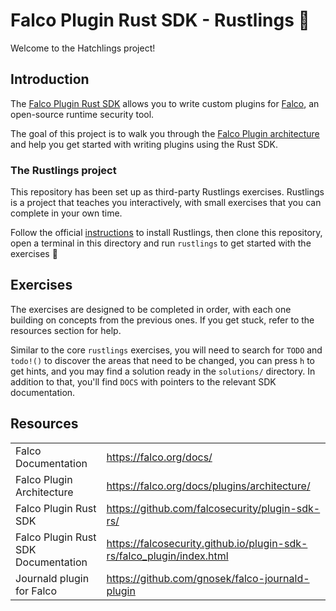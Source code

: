 # Falco Plugin Rust SDK - Rustlings 🦀

Welcome to the Hatchlings project!

## Introduction

The [Falco Plugin Rust SDK](https://github.com/falcosecurity/plugin-sdk-rs/) allows you to write custom plugins for [Falco](https://falco.org/), an open-source runtime security tool.

The goal of this project is to walk you through the [Falco Plugin architecture](https://falco.org/docs/plugins/architecture/) and help you get started with writing plugins using the Rust SDK.

### The Rustlings project

This repository has been set up as third-party Rustlings exercises.
Rustlings is a project that teaches you interactively, with small exercises that you can complete in your own time.

Follow the official [instructions](https://github.com/rust-lang/rustlings) to install Rustlings, then clone this repository, open a terminal in this directory and run `rustlings` to get started with the exercises 🚀

## Exercises

The exercises are designed to be completed in order, with each one building on concepts from the previous ones. If you get stuck, refer to the resources section for help.

Similar to the core `rustlings` exercises, you will need to search for `TODO` and `todo!()` to discover the areas that need to be changed,
you can press `h` to get hints, and you may find a solution ready in the `solutions/` directory.
In addition to that, you'll find `DOCS` with pointers to the relevant SDK documentation.

## Resources
|                                     |                                                                       |
| ----------------------------------- | --------------------------------------------------------------------- |
| Falco Documentation                 | https://falco.org/docs/                                               |
| Falco Plugin Architecture           | https://falco.org/docs/plugins/architecture/                          |
| Falco Plugin Rust SDK               | https://github.com/falcosecurity/plugin-sdk-rs/                       |
| Falco Plugin Rust SDK Documentation | https://falcosecurity.github.io/plugin-sdk-rs/falco_plugin/index.html |
| Journald plugin for Falco           | https://github.com/gnosek/falco-journald-plugin                       |
